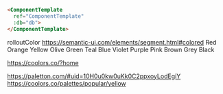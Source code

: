 
````html
<ComponentTemplate 
  ref="ComponentTemplate"
  :db="db">
</ComponentTemplate>
````

rolloutColor
https://semantic-ui.com/elements/segment.html#colored
Red
Orange
Yellow
Olive
Green
Teal
Blue
Violet
Purple
Pink
Brown
Grey
Black

https://coolors.co/?home

https://paletton.com/#uid=10H0u0kw0uKk0C2ppxoyLodEgiY
https://coolors.co/palettes/popular/yellow